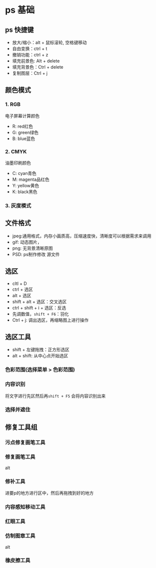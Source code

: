 # ps 基础
## ps 快捷键

- 放大/缩小：alt + 鼠标滚轮, 空格键移动
- 自由变换：ctrl + t
- 撤销功能：ctrl + z
- 填充前景色: Alt + delete
- 填充背景色：Ctrl + delete
- 复制图层：Ctrl + j
## 颜色模式
### 1. RGB
电子屏幕计算颜色
- R: red红色
- G: green绿色
- B: blue蓝色
### 2. CMYK
油墨印刷颜色
- C: cyan青色
- M: magenta品红色
- Y: yellow黄色
- K: black黑色


### 3. 灰度模式

## 文件格式
- jpeg:通用格式，内存小画质高，压缩速度快，清晰度可以根据需求来调用
- gif: 动态图片，
- png: 无背景清晰原图
- PSD: ps制作修改 源文件

## 选区
- cltl + D 
- ctrl + 选区
- alt + 选区
- shift + alt + 选区：交叉选区
- ctrl + shift + i + 选区：反选
- 先调数值，`shift + F6`：羽化
- Ctrl + j: 调出选区，再缩略图上进行操作

## 选区工具
- shift + 左键拖拽：正方形选区
- alt + shift: 从中心点开始选区

### 色彩范围(选择菜单 > 色彩范围)
### 内容识别
将文字进行先区然后再`shift + F5` 会将内容识别出来

### 选择并遮住
## 修复工具组
### 污点修复画笔工具
### 修复画笔工具
alt
### 修补工具
进要p的地方进行区中，然后再拖拽到好的地方
### 内容感知移动工具
### 红眼工具
### 仿制图章工具
alt
### 橡皮擦工具

